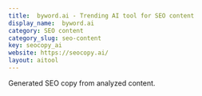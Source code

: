```yaml
---
title:  byword.ai - Trending AI tool for SEO content
display_name:  byword.ai
category: SEO content
category_slug: seo-content
key: seocopy_ai
website: https://seocopy.ai/
layout: aitool
---
```


Generated SEO copy from analyzed content.
